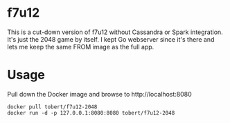 f7u12
=====

This is a cut-down version of f7u12 without Cassandra or Spark
integration. It's just the 2048 game by itself. I kept Go webserver
since it's there and lets me keep the same FROM image as the full
app.

Usage
=====

Pull down the Docker image and browse to http://localhost:8080

```
docker pull tobert/f7u12-2048
docker run -d -p 127.0.0.1:8080:8080 tobert/f7u12-2048
```
